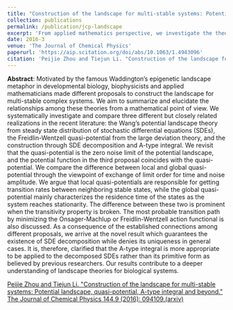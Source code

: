 ```yaml
---
title: "Construction of the landscape for multi-stable systems: Potential landscape, quasi-potential, A-type integral and beyond"
collection: publications
permalink: /publication/jcp-landscape
excerpt: 'From applied mathematics perspective, we investigate the theoretical relations between different proposals to construct energy landscape function for bio-chemical system .'
date: 2016-3
venue: 'The Journal of Chemical Physics'
paperurl: 'https://aip.scitation.org/doi/abs/10.1063/1.4943096'
citation: 'Peijie Zhou and Tiejun Li. "Construction of the landscape for multi-stable systems: Potential landscape, quasi-potential, A-type integral and beyond." The Journal of Chemical Physics 144.9 (2016): 094109.'
---
```

**Abstract**: Motivated by the famous Waddington’s epigenetic landscape metaphor in developmental biology, biophysicists and applied mathematicians made different proposals to construct the landscape for multi-stable complex systems. We aim to summarize and elucidate the relationships among these theories from a mathematical point of view. We systematically investigate and compare three different but closely related realizations in the recent literature: the Wang’s potential landscape theory from steady state distribution of stochastic differential equations (SDEs), the Freidlin-Wentzell quasi-potential from the large deviation theory, and the construction through SDE decomposition and A-type integral. We revisit that the quasi-potential is the zero noise limit of the potential landscape, and the potential function in the third proposal coincides with the quasi-potential. We compare the difference between local and global quasi-potential through the viewpoint of exchange of limit order for time and noise amplitude. We argue that local quasi-potentials are responsible for getting transition rates between neighboring stable states, while the global quasi-potential mainly characterizes the residence time of the states as the system reaches stationarity. The difference between these two is prominent when the transitivity property is broken. The most probable transition path by minimizing the Onsager-Machlup or Freidlin-Wentzell action functional is also discussed. As a consequence of the established connections among different proposals, we arrive at the novel result which guarantees the existence of SDE decomposition while denies its uniqueness in general cases. It is, therefore, clarified that the A-type integral is more appropriate to be applied to the decomposed SDEs rather than its primitive form as believed by previous researchers. Our results contribute to a deeper understanding of landscape theories for biological systems.


[Peijie Zhou and Tiejun Li. "Construction of the landscape for multi-stable systems: Potential landscape, quasi-potential, A-type integral and beyond." The Journal of Chemical Physics 144.9 (2016): 094109.](https://aip.scitation.org/doi/abs/10.1063/1.4943096)[(arxiv)](https://arxiv.org/abs/1511.02088)
